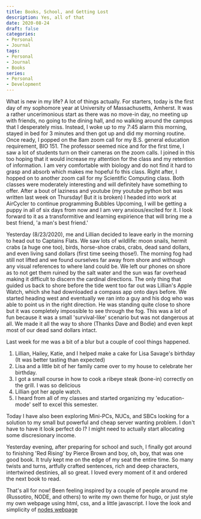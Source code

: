 ```yaml
---
title: Books, School, and Getting Lost
description: Yes, all of that
date: 2020-08-24
draft: false
categories:
- Personal
- Journal
tags:
- Personal
- Journal
- Books
series:
- Personal
- Development
---
```


What is new in my life? A lot of things actually. For starters, today is the first day of my sophomore year at University of Massachusetts, Amherst. It was a rather uncerimonious start as there was no move-in day, no meeting up with friends, no going to the dining hall, and no walking around the campus that I desperately miss. Instead, I woke up to my 7:45 alarm this morning, stayed in bed for 3 minutes and then got up and did my morning routine. Once ready, I popped on the 8am zoom call for my B.S. general education requirement, BIO 151. The professor seemed nice and for the first time, I saw a lot of students turn on their cameras on the zoom calls. I joined in this too hoping that it would increase my attention for the class and my retention of information. I am very comfortable with biology and do not find it hard to grasp and absorb which makes me hopeful fo this class. Right after, I hopped on to another zoom call for my Scientific Computing class. Both classes were moderately interesting and will definitely have something to offer. After a bout of laziness and youtube (my youtube python bot was written last week on Thursday! But it is broken) I headed into work at AirCycler to continue programming Bubbles Upcoming, I will be getting a puppy in all of six days from now and I am very anxious/excited for it. I look forward to it as a transformitive and learning expirience that will bring me a best friend, 'a man's best friend.'

Yesterday (8/23/2020), me and Lillian decided to leave early in the morning to head out to Captains Flats. We saw lots of wildlife: moon snails, hermit crabs (a huge one too), birds, horse-shoe crabs, crabs, dead sand dollars, and even living sand dollars (first time seeing those!). The morning fog had still not lifted and we found ourselves far away from shore and withough any visual references to where land could be. We left our phones on shore as to not get them ruined by the salt water and the sun was far overhead making it difficult to discern the cardinal directions. The only thing that guided us back to shore before the tide went too far out was Lillian's Apple Watch, which she had downloaded a compass app onto days before. We started heading west and eventually we ran into a guy and his dog who was able to point us in the right direction. He was standing quite close to shore but it was completely impossible to see through the fog. This was a lot of fun because it was a small 'survival-like' scenario but was not dangerous at all. We made it all the way to shore (Thanks Dave and Bodie) and even kept most of our dead sand dollars intact.

Last week for me was a bit of a blur but a couple of cool things happened.
1. Lillian, Hailey, Katie, and I helped make a cake for Lisa Savage's birthday (It was better tasting than expected)
2. Lisa and a little bit of her family came over to my house to celebrate her birthday.
3. I got a small course in how to cook a ribeye steak (bone-in) correctly on the grill. I was so delicious
4. Lillian got her apple watch.
5. I heard from all of my classes and started organizing my 'education-mode' self to excel this semester.

Today I have also been exploring Mini-PCs, NUCs, and SBCs looking for a solution to my small but powerful and cheap server wanting problem. I don't have to have it look perfect do I? I might need to actually start allocating some discresionary income.

Yesterday evening, after preparing for school and such, I finally got around to finishing 'Red Rising' by Pierce Brown and boy, oh, boy, that was one good book. It truly kept me on the edge of my seat the entire time. So many twists and turns, artfully crafted sentences, rich and deep characters, intertwined destinies, all so great. I loved every moment of it and ordered the next book to read.

That's all for now!
Been feeling inspired by a couple of people around me (Russotiro, NODE, and others) to write my own theme for hugo, or just style my own webpage using html, css, and a little javascript. I love the look and simplicity of [nodes webpage](https://n-o-d-e.net/)
